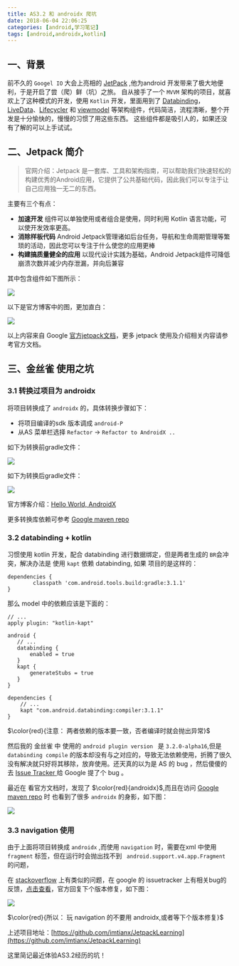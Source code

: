 ```yaml
---
title: AS3.2 和 androidx 爬坑
date: 2018-06-04 22:06:25
categories: [android,学习笔记]
tags: [android,androidx,kotlin]
---
```



## 一、背景
前不久的 `Googel IO` 大会上亮相的 [JetPack](https://developer.android.com/jetpack/) ,他为android 开发带来了极大地便利，于是开启了尝（爬）鲜（坑）之旅。<!--more-->
自从接手了一个 `MVVM` 架构的项目，就喜欢上了这种模式的开发，使用 `Kotlin` 开发，里面用到了 [Databinding](https://developer.android.com/topic/libraries/data-binding/)，[LiveData](https://developer.android.com/topic/libraries/architecture/livedata)、[Lifecycler](https://developer.android.com/topic/libraries/architecture/lifecycle) 和 [viewmodel](https://developer.android.com/topic/libraries/architecture/viewmodel) 等架构组件，代码简洁，流程清晰，整个开发是十分愉快的，慢慢的习惯了用这些东西。
这些组件都是吸引人的，如果还没有了解的可以上手试试。


## 二、Jetpack 简介

> 官网介绍：Jetpack 是一套库、工具和架构指南，可以帮助我们快速轻松的构建优秀的Android应用，它提供了公共基础代码，因此我们可以专注于让自己应用独一无二的东西。

主要有三个有点：

- **加速开发**
 组件可以单独使用或者组合是使用，同时利用 Kotlin 语言功能，可以使开发效率更高。
- **消除样板代码**
 Android Jetpack管理诸如后台任务，导航和生命周期管理等繁琐的活动，因此您可以专注于什么使您的应用更棒
- **构建搞质量健全的应用**
 以现代设计实践为基础，Android Jetpack组件可降低崩溃次数并减少内存泄漏，并向后兼容

其中包含组件如下图所示：

![](http://img.imtianx.cn/2018/0602/0001.png?imageView2/0/q/75|watermark/2/text/aHR0cDovL2ltdGlhbnguY24v/font/5b6u6L2v6ZuF6buR/fontsize/320/fill/I0Y4MEIwQg==/dissolve/100/gravity/SouthEast/dx/12/dy/12)

以下是官方博客中的图，更加直白：

![](http://img.imtianx.cn/2018/0602/003.png)



以上内容来自 Google [官方jetpack文档](https://developer.android.com/jetpack/)，更多 jetpack 使用及介绍相关内容请参考官方文档。

## 三、金丝雀 使用之坑

### 3.1 转换过项目为 androidx

将项目转换成了 `androidx` 的，具体转换步骤如下：

 - 将项目编译的sdk 版本调成 `android-P`
 - 从AS 菜单栏选择 `Refactor` -> `Refactor to AndroidX ..`
 
如下为转换前gradle文件：

![](http://img.imtianx.cn/2018/0602/004.png?imageView2/0/q/75|watermark/2/text/aHR0cDovL2ltdGlhbnguY24v/font/5b6u6L2v6ZuF6buR/fontsize/320/fill/I0Y4MEIwQg==/dissolve/100/gravity/SouthEast/dx/12/dy/12)

如下为转换后gradle文件：

![](http://img.imtianx.cn/2018/0602/005.png?imageView2/0/q/75|watermark/2/text/aHR0cDovL2ltdGlhbnguY24v/font/5b6u6L2v6ZuF6buR/fontsize/320/fill/I0Y4MEIwQg==/dissolve/100/gravity/SouthEast/dx/12/dy/12)

官方博客介绍：[Hello World, AndroidX](https://android-developers.googleblog.com/2018/05/hello-world-androidx.html)

更多转换库依赖可参考 [Google maven repo](https://dl.google.com/dl/android/maven2/index.html)

### 3.2 databinding + kotlin 
习惯使用 kotlin 开发，配合 databinding 进行数据绑定，但是两者生成的 `BR`会冲突，解决办法是 使用 `kapt` 依赖 databinding, 如果 项目的是这样的：

```
dependencies {
        classpath 'com.android.tools.build:gradle:3.1.1'
}
```

那么 model 中的依赖应该是下面的：

```
// ...
apply plugin: "kotlin-kapt"

android {
   // ...
   databinding {
       enabled = true
   }
   kapt {
       generateStubs = true
   }
}

dependencies {
    // ...
    kapt "com.android.databinding:compiler:3.1.1"
}

```

$\color{red}{注意： 两者依赖的版本要一致，否者编译时就会抛出异常}$

然后我的 金丝雀 中 使用的 `android plugin version ` 是 `3.2.0-alpha16`,但是 ` databinding compile ` 的版本却没有与之对应的，导致无法依赖使用，折腾了很久没有解决就只好将其移除，放弃使用。还天真的以为是 AS 的 bug ，然后傻傻的去 [Issue Tracker ](https://issuetracker.google.com/issues) 给 Google 提了个 bug 。

最近在 看官方文档时，发现了 $\color{red}{androidx}$,而且在访问 [Google maven repo](https://dl.google.com/dl/android/maven2/index.html) 时 也看到了很多 `androidx` 的身影，如下图：

![](http://img.imtianx.cn/2018/0602/002.png?imageView2/0/q/75|watermark/2/text/aHR0cDovL2ltdGlhbnguY24v/font/5b6u6L2v6ZuF6buR/fontsize/320/fill/I0Y4MEIwQg==/dissolve/100/gravity/SouthEast/dx/12/dy/12)

### 3.3 navigation 使用

由于上面将项目转换成 `androidx` ,而使用 `navigation` 时，需要在xml 中使用 `fragment` 标签，但在运行时会抛出找不到 ` android.support.v4.app.Fragment`的问题，

在 [stackoverflow](https://stackoverflow.com/search?q=androidx) 上有类似的问题，在 google 的 issuetracker 上有相关bug的反馈，[点击查看](https://issuetracker.google.com/issues/79667498)，官方回复下个版本修复，如下图：

![](http://img.imtianx.cn/2018/0602/006.png?imageView2/0/q/75|watermark/2/text/aHR0cDovL2ltdGlhbnguY24v/font/5b6u6L2v6ZuF6buR/fontsize/320/fill/I0Y4MEIwQg==/dissolve/100/gravity/SouthEast/dx/12/dy/12)

$\color{red}{所以： 玩 navigation 的不要用 androidx,或者等下个版本修复}$


上述项目地址：[https://github.com/imtianx/JetpackLearning](https://github.com/imtianx/JetpackLearning)

这里简记最近体验AS3.2经历的坑！







